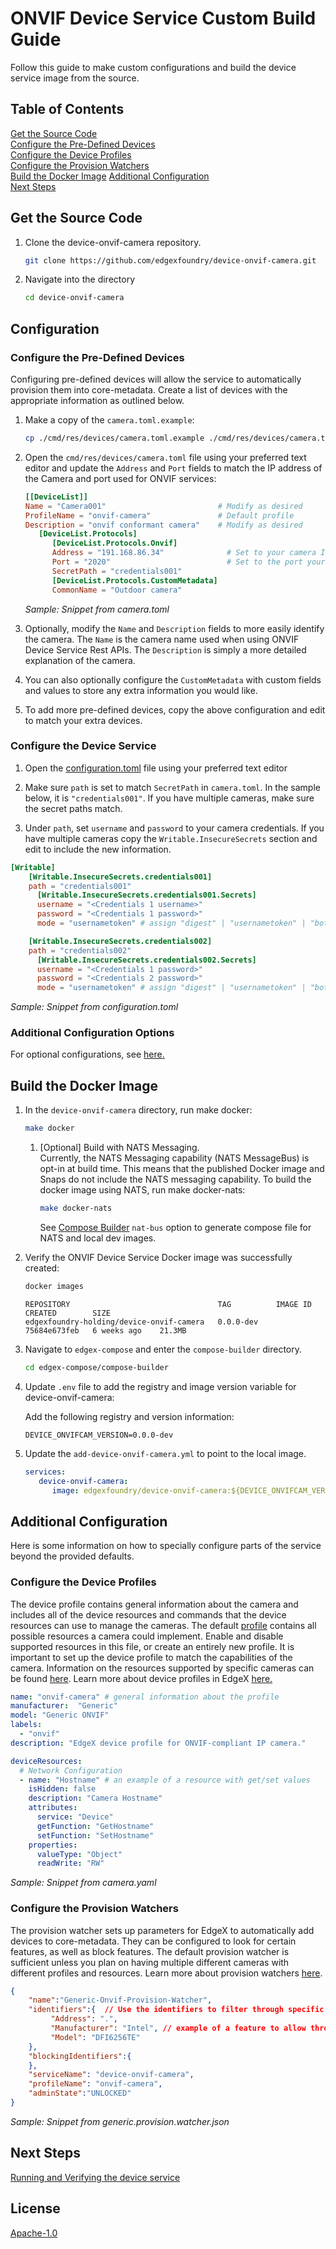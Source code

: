 # ONVIF Device Service Custom Build Guide

Follow this guide to make custom configurations and build the device service image from the source.


## Table of Contents
   [Get the Source Code](#get-the-source-code)  
   [Configure the Pre-Defined Devices](#configure-the-pre-defined-devices)  
   [Configure the Device Profiles](#configure-the-device-profiles)  
   [Configure the Provision Watchers](#configure-the-provision-watchers)  
   [Build the Docker Image](#build-the-docker-image)
   [Additional Configuration](#additional-configuration)  
   [Next Steps](#next-steps)


## Get the Source Code

1. Clone the device-onvif-camera repository.

   ```bash
   git clone https://github.com/edgexfoundry/device-onvif-camera.git
   ```

2. Navigate into the directory

   ```bash
   cd device-onvif-camera
   ```


## Configuration

### Configure the Pre-Defined Devices

Configuring pre-defined devices will allow the service to automatically provision them into core-metadata. Create a list of devices with the appropriate information as outlined below.

1. Make a copy of the `camera.toml.example`:  
   ```bash
   cp ./cmd/res/devices/camera.toml.example ./cmd/res/devices/camera.toml
   ```

1. Open the `cmd/res/devices/camera.toml` file using your preferred text editor and update the `Address` and `Port` fields to match the IP address of the Camera and port used for ONVIF services:

   ```toml
   [[DeviceList]]
   Name = "Camera001"                         # Modify as desired
   ProfileName = "onvif-camera"               # Default profile
   Description = "onvif conformant camera"    # Modify as desired
      [DeviceList.Protocols]
         [DeviceList.Protocols.Onvif]
         Address = "191.168.86.34"              # Set to your camera IP address
         Port = "2020"                          # Set to the port your camera uses
         SecretPath = "credentials001"
         [DeviceList.Protocols.CustomMetadata]
         CommonName = "Outdoor camera"
   ```
   <p align="left">
      <i>Sample: Snippet from camera.toml</i>
   </p>

1. Optionally, modify the `Name` and `Description` fields to more easily identify the camera. The `Name` is the camera name used when using ONVIF Device Service Rest APIs. The `Description` is simply a more detailed explanation of the camera.

1. You can also optionally configure the `CustomMetadata` with custom fields and values to store any extra information you would like.

1. To add more pre-defined devices, copy the above configuration and edit to match your extra devices.


### Configure the Device Service
1. Open the [configuration.toml](./cmd/res/configuration.toml) file using your preferred text editor

1. Make sure `path` is set to match `SecretPath` in `camera.toml`. In the sample below, it is `"credentials001"`. If you have multiple cameras, make sure the secret paths match.

1. Under `path`, set `username` and `password` to your camera credentials. If you have multiple cameras copy the `Writable.InsecureSecrets` section and edit to include the new information.

```toml
[Writable]
    [Writable.InsecureSecrets.credentials001]
    path = "credentials001"
      [Writable.InsecureSecrets.credentials001.Secrets]
      username = "<Credentials 1 username>"
      password = "<Credentials 1 password>"
      mode = "usernametoken" # assign "digest" | "usernametoken" | "both" | "none"

    [Writable.InsecureSecrets.credentials002]
    path = "credentials002"
      [Writable.InsecureSecrets.credentials002.Secrets]
      username = "<Credentials 1 password>"
      password = "<Credentials 2 password>"
      mode = "usernametoken" # assign "digest" | "usernametoken" | "both" | "none"

```

<p align="left">
   <i>Sample: Snippet from configuration.toml</i>
</p>

### Additional Configuration Options
For optional configurations, see [here.](#additional-configuration)

## Build the Docker Image

1. In the `device-onvif-camera` directory, run make docker:

   ```bash
   make docker
   ```
   1. [Optional] Build with NATS Messaging.  
      Currently, the NATS Messaging capability (NATS MessageBus) is opt-in at build time. This means that the published Docker image and Snaps do not include the NATS messaging capability. To build the docker image using NATS, run make docker-nats:
      ```bash
      make docker-nats
      ```
      See [Compose Builder](https://github.com/edgexfoundry/edgex-compose/tree/main/compose-builder#gen) `nat-bus` option to generate compose file for NATS and local dev images.

1. Verify the ONVIF Device Service Docker image was successfully created:

   ```bash
   docker images
   ```
   ```docker
   REPOSITORY                                 TAG          IMAGE ID       CREATED        SIZE
   edgexfoundry-holding/device-onvif-camera   0.0.0-dev    75684e673feb   6 weeks ago    21.3MB
   ```

1. Navigate to `edgex-compose` and enter the `compose-builder` directory.

   ```bash
   cd edgex-compose/compose-builder
   ```

1. Update `.env` file to add the registry and image version variable for device-onvif-camera:

   Add the following registry and version information:
   ```env
   DEVICE_ONVIFCAM_VERSION=0.0.0-dev
   ```

4. Update the `add-device-onvif-camera.yml` to point to the local image.

   ```yml
   services:
      device-onvif-camera:
         image: edgexfoundry/device-onvif-camera:${DEVICE_ONVIFCAM_VERSION}
   ```

## Additional Configuration

Here is some information on how to specially configure parts of the service beyond the provided defaults.  

### Configure the Device Profiles

The device profile contains general information about the camera and includes all of the device resources and commands that the device resources can use to manage the cameras. The default [profile](../cmd/res/camera.yaml) contains all possible resources a camera could implement. Enable and disable supported resources in this file, or create an entirely new profile. It is important to set up the device profile to match the capabilities of the camera. Information on the resources supported by specific cameras can be found [here](./ONVIF-protocol.md#tested-onvif-cameras). Learn more about device profiles in EdgeX [here.](https://docs.edgexfoundry.org/1.2/microservices/device/profile/Ch-DeviceProfile/)

```yaml
name: "onvif-camera" # general information about the profile
manufacturer:  "Generic"
model: "Generic ONVIF"
labels:
  - "onvif"
description: "EdgeX device profile for ONVIF-compliant IP camera."

deviceResources:
  # Network Configuration
  - name: "Hostname" # an example of a resource with get/set values
    isHidden: false
    description: "Camera Hostname"
    attributes:
      service: "Device"
      getFunction: "GetHostname"
      setFunction: "SetHostname"
    properties:
      valueType: "Object"
      readWrite: "RW"
```
<p align="left">
   <i>Sample: Snippet from camera.yaml</i>
</p>


### Configure the Provision Watchers

The provision watcher sets up parameters for EdgeX to automatically add devices to core-metadata. They can be configured to look for certain features, as well as block features. The default provision watcher is sufficient unless you plan on having multiple different cameras with different profiles and resources. Learn more about provision watchers [here](https://docs.edgexfoundry.org/2.2/microservices/core/metadata/Ch-Metadata/#provision-watcher).

```json
{
    "name":"Generic-Onvif-Provision-Watcher",
    "identifiers":{  // Use the identifiers to filter through specific features of the protocol
         "Address": ".",
         "Manufacturer": "Intel", // example of a feature to allow through 
         "Model": "DFI6256TE" 
    },
    "blockingIdentifiers":{
    },
    "serviceName": "device-onvif-camera",
    "profileName": "onvif-camera",
    "adminState":"UNLOCKED"
}
```
<p align="left">
   <i>Sample: Snippet from generic.provision.watcher.json</i>
</p>

## Next Steps
[Running and Verifying the device service](./running-guide.md)

## License

[Apache-1.0](https://github.com/edgexfoundry-holding/device-onvif-camera/blob/main/LICENSE)
